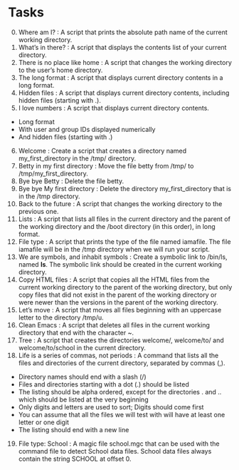 # Tasks
0. Where am I? : A script that prints the absolute path name of the current working directory.
1. What’s in there? : A script that displays the contents list of your current directory.
2. There is no place like home : A script that changes the working directory to the user’s home directory.
3. The long format : A script that displays current directory contents in a long format.
4. Hidden files : A script that displays current directory contents, including hidden files (starting with .).
5. I love numbers : A script that displays current directory contents.
* Long format
* With user and group IDs displayed numerically
* And hidden files (starting with .)
6. Welcome : Create a script that creates a directory named my_first_directory in the /tmp/ directory.
7. Betty in my first directory : Move the file betty from /tmp/ to /tmp/my_first_directory.
8. Bye bye Betty : Delete the file betty.
9. Bye bye My first directory : Delete the directory my_first_directory that is in the /tmp directory.
10. Back to the future : A script that changes the working directory to the previous one.
11. Lists : A script that lists all files in the current directory and the parent of the working directory and the /boot directory (in this order), in long format.
12. File type : A script that prints the type of the file named iamafile. The file iamafile will be in the /tmp directory when we will run your script.
13. We are symbols, and inhabit symbols : Create a symbolic link to /bin/ls, named __ls__. The symbolic link should be created in the current working directory.
14. Copy HTML files : A script that copies all the HTML files from the current working directory to the parent of the working directory, but only copy files that did not exist in the parent of the working directory or were newer than the versions in the parent of the working directory.
15. Let’s move : A script that moves all files beginning with an uppercase letter to the directory /tmp/u.
16. Clean Emacs : A script that deletes all files in the current working directory that end with the character ~.
17. Tree : A script that creates the directories welcome/, welcome/to/ and welcome/to/school in the current directory.
18. Life is a series of commas, not periods : A command that lists all the files and directories of the current directory, separated by commas (,).
* Directory names should end with a slash (/)
* Files and directories starting with a dot (.) should be listed
* The listing should be alpha ordered, except for the directories . and .. which should be listed at the very beginning
* Only digits and letters are used to sort; Digits should come first
* You can assume that all the files we will test with will have at least one letter or one digit
* The listing should end with a new line
19. File type: School : A magic file school.mgc that can be used with the command file to detect School data files. School data files always contain the string SCHOOL at offset 0.